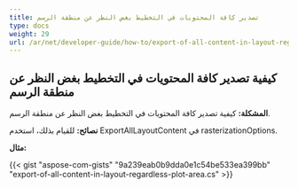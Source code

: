 ```yaml
---
title: تصدير كافة المحتويات في التخطيط بغض النظر عن منطقة الرسم
type: docs
weight: 29
url: /ar/net/developer-guide/how-to/export-of-all-content-in-layout-regardless-plot-area/
---
```


## **كيفية تصدير كافة المحتويات في التخطيط بغض النظر عن منطقة الرسم**

**المشكلة:** كيفية تصدير كافة المحتويات في التخطيط بغض النظر عن منطقة الرسم.

**نصائح:** للقيام بذلك، استخدم ExportAllLayoutContent في rasterizationOptions.

**مثال:**

{{< gist "aspose-com-gists" "9a239eab0b9dda0e1c54be533ea399bb" "export-of-all-content-in-layout-regardless-plot-area.cs" >}}
